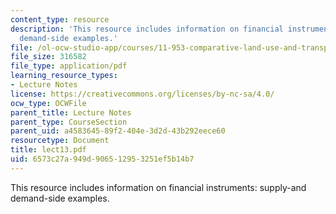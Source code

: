 ```yaml
---
content_type: resource
description: 'This resource includes information on financial instruments: supply-and
  demand-side examples.'
file: /ol-ocw-studio-app/courses/11-953-comparative-land-use-and-transportation-planning-spring-2006/6573c27a949d906512953251ef5b14b7_lect13.pdf
file_size: 316582
file_type: application/pdf
learning_resource_types:
- Lecture Notes
license: https://creativecommons.org/licenses/by-nc-sa/4.0/
ocw_type: OCWFile
parent_title: Lecture Notes
parent_type: CourseSection
parent_uid: a4583645-89f2-404e-3d2d-43b292eece60
resourcetype: Document
title: lect13.pdf
uid: 6573c27a-949d-9065-1295-3251ef5b14b7
---
```

This resource includes information on financial instruments: supply-and demand-side examples.